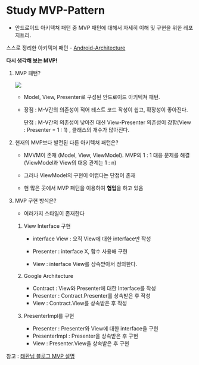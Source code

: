 # Study MVP-Pattern

- 안드로이드 아키텍쳐 패턴 중 MVP 패턴에 대해서 자세히 이해 및 구현을 위한 레포지트리.

스스로 정리한 아키텍쳐 패턴 - [Android-Architecture](https://github.com/KRMKGOLD/Android-Architecture)

**다시 생각해 보는 MVP!**

1. MVP 패턴?

   ![](https://t1.daumcdn.net/cfile/tistory/273A7E4A5844B8B939)

   - Model, View, Presenter로 구성된 안드로이드 아키텍쳐 패턴.

   - 장점 : M-V간의 의존성이 적어 테스트 코드 작성이 쉽고, 확장성이 좋아진다.

     단점 : M-V간의 의존성이 낮아진 대신 View-Presenter 의존성이 강함(View : Presenter = 1 : 1) , 클래스의 개수가 많아진다.

     

2. 현재의 MVP보다 발전된 다른 아키텍쳐 패턴은?

   - MVVM이 존재 (Model, View, ViewModel). MVP의 1 : 1 대응 문제를 해결 (ViewModel과 View의 대응 관계는 1 : n)
   - 그러나 ViewModel의 구현이 어렵다는 단점이 존재

   - 현 많은 곳에서 MVP 패턴을 이용하여 **협업**을 하고 있음



3. MVP 구현 방식은?

   - 여러가지 스타일이 존재한다

   1. View Interface 구현

      - interface View : 오직 View에 대한 interface만 작성

      - Presenter : interface X, 함수 사용해 구현
      - View : interface View를 상속받아서 정의한다.

   2. Google Architecture

      - Contract : View와 Presenter에 대한 Interface를 작성
      - Presenter : Contract.Presenter를 상속받은 후 작성
      - View : Contract.View를 상속받은 후 작성

   3. PresenterImpl를 구현

      - Presenter : Presenter와 View에 대한 interface을 구현
      - PresenterImpl : Presenter을 상속받은 후 구현
      - View : Presenter.View을 상속받은 후 구현



참고 : [태환님 블로그 MVP 설명](https://thdev.tech/androiddev/2016/11/28/Android-MVP-One/)